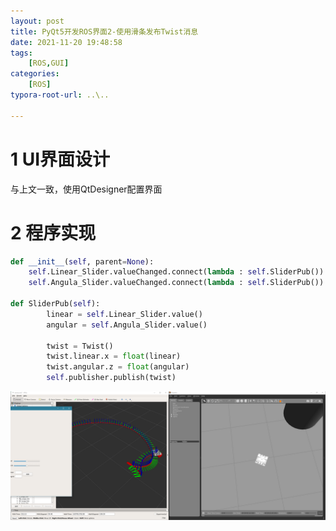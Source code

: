 ```yaml
---
layout: post
title: PyQt5开发ROS界面2-使用滑条发布Twist消息
date: 2021-11-20 19:48:58
tags: 
    [ROS,GUI] 
categories: 
    [ROS]
typora-root-url: ..\..

---
```


# 1 UI界面设计

与上文一致，使用QtDesigner配置界面

# 2 程序实现

```python
def __init__(self, parent=None):
	self.Linear_Slider.valueChanged.connect(lambda : self.SliderPub())
	self.Angula_Slider.valueChanged.connect(lambda : self.SliderPub())

def SliderPub(self):
        linear = self.Linear_Slider.value()
        angular = self.Angula_Slider.value()

        twist = Twist()
        twist.linear.x = float(linear)
        twist.angular.z = float(angular)
        self.publisher.publish(twist)
```


![Untitled](/images/PyQt5开发ROS界面-使用滑条发布Twist消息/Untitled-16386757581782.png)

